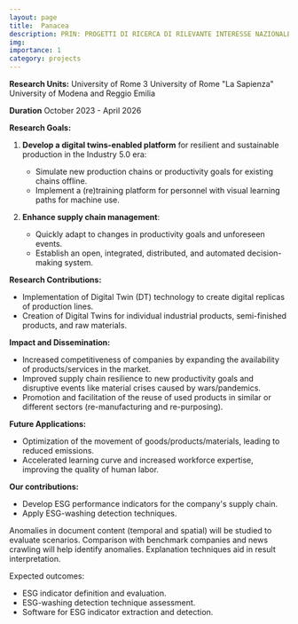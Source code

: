 ```yaml
---
layout: page
title:  Panacea
description: PRIN: PROGETTI DI RICERCA DI RILEVANTE INTERESSE NAZIONALE – Bando 2022
img:
importance: 1
category: projects
---
```

**Research Units:**
University of Rome 3 
University of Rome  "La Sapienza"
University of Modena and Reggio Emilia

**Duration**
October 2023 - April 2026

**Research Goals:**

1. **Develop a digital twins-enabled platform** for resilient and sustainable production in the Industry 5.0 era:
   - Simulate new production chains or productivity goals for existing chains offline.
   - Implement a (re)training platform for personnel with visual learning paths for machine use.

2. **Enhance supply chain management**:
   - Quickly adapt to changes in productivity goals and unforeseen events.
   - Establish an open, integrated, distributed, and automated decision-making system.

**Research Contributions:**

- Implementation of Digital Twin (DT) technology to create digital replicas of production lines.
- Creation of Digital Twins for individual industrial products, semi-finished products, and raw materials.

**Impact and Dissemination:**

- Increased competitiveness of companies by expanding the availability of products/services in the market.
- Improved supply chain resilience to new productivity goals and disruptive events like material crises caused by wars/pandemics.
- Promotion and facilitation of the reuse of used products in similar or different sectors (re-manufacturing and re-purposing).

**Future Applications:**

- Optimization of the movement of goods/products/materials, leading to reduced emissions.
- Accelerated learning curve and increased workforce expertise, improving the quality of human labor.

**Our contributions:**

- Develop ESG performance indicators for the company's supply chain.
- Apply ESG-washing detection techniques.

Anomalies in document content (temporal and spatial) will be studied to evaluate scenarios. Comparison with benchmark companies and news crawling will help identify anomalies. Explanation techniques aid in result interpretation.

Expected outcomes:

- ESG indicator definition and evaluation.
- ESG-washing detection technique assessment.
- Software for ESG indicator extraction and detection.


